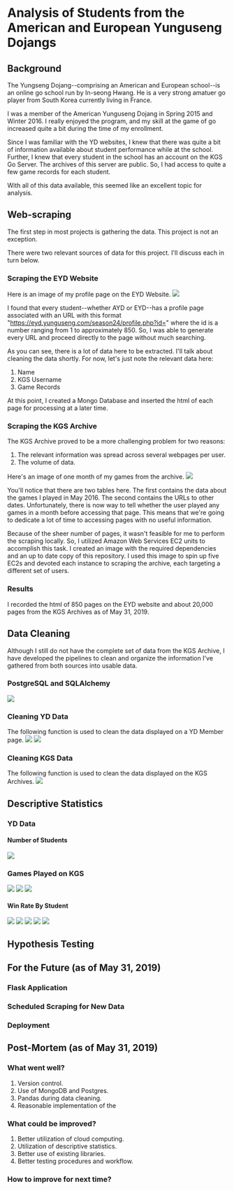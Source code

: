 # Analysis of Students from the American and European Yunguseng Dojangs

## Background
The Yungseng Dojang--comprising an American and European school--is an
online go school run by In-seong Hwang. He is a very strong amatuer go player
from South Korea currently living in France.

I was a member of the American Yunguseng Dojang in Spring 2015 and Winter
2016. I really enjoyed the program, and my skill at the game of go increased
quite a bit during the time of my enrollment.

Since I was familiar with the YD websites, I knew that there was quite a
bit of information available about student performance while at the school.
Further, I knew that every student in the school has an account on the KGS
Go Server. The archives of this server are public. So, I had access to
quite a few game records for each student.

With all of this data available, this seemed like an excellent topic for
analysis.

## Web-scraping
The first step in most projects is gathering the data. This project is not an exception.

There were two relevant sources of data for this project. I'll discuss each in turn below.

### Scraping the EYD Website
Here is an image of my profile page on the EYD Website.
<img src="./app/static/images/yd_profile.png"/>

I found that every student--whether AYD or EYD--has a profile page associated with
an URL with this format "https://eyd.yunguseng.com/season24/profile.php?id=" where
the id is a number ranging from 1 to approximately 850. So, I was able to generate
every URL and proceed directly to the page without much searching.

As you can see, there is a lot of data here to be extracted. I'll talk about
cleaning the data shortly. For now, let's just note the relevant data here:
1. Name
2. KGS Username
3. Game Records

At this point, I created a Mongo Database and inserted the html of each page for
processing at a later time.

### Scraping the KGS Archive
The KGS Archive proved to be a more challenging problem for two reasons:
1. The relevant information was spread across several webpages per user.
2. The volume of data.

Here's an image of one month of my games from the archive.
<img src="./app/static/images/kgs_profile.png"/>

You'll notice that there are two tables here. The first
contains the data about the games I played in May 2016.
The second contains the URLs to other dates. Unfortunately,
there is now way to tell whether the user played any games
in a month before accessing that page. This means that we're
going to dedicate a lot of time to accessing pages with no
useful information.

Because of the sheer number of pages, it wasn't feasible for
me to perform the scraping locally. So, I utilized Amazon Web
Services EC2 units to accomplish this task. I created an image
with the required dependencies and an up to date copy of this
repository. I used this image to spin up five EC2s and devoted
each instance to scraping the archive, each targeting a different
set of users.

### Results
I recorded the html of 850 pages on the EYD website and
about 20,000 pages from the KGS Archives as of May 31, 2019.

## Data Cleaning
Although I still do not have the complete set of data from the KGS
Archive, I have developed the pipelines to clean and organize the
information I've gathered from both sources into usable data.

### PostgreSQL and SQLAlchemy
<img src="./app/static/images/erd.jpg"/>

### Cleaning YD Data
The following function is used to clean the data displayed
on a YD Member page.
<img src="./app/static/images/clean_yd_table1.png"/>
<img src="./app/static/images/clean_yd_table2.png"/>

### Cleaning KGS Data

The following function is used to clean the data displayed
on the KGS Archives.
<img src="./app/static/images/clean_kgs_table.png"/>


## Descriptive Statistics

### YD Data

#### Number of Students
<img src="./app/static/images/membership_info.png"/>

### Games Played on KGS
<img src="./app/static/images/games_per_player_outliers.png"/>

<img src="./app/static/images/games_per_player.png"/>

<img src="./app/static/images/games_per_player_1000.png"/>

#### Win Rate By Student
<img src="./app/static/images/yd_win_rates.png"/>

<img src="./app/static/images/kgs_win_rates.png"/>

<img src="./app/static/images/kgs_eyd_win_rates.png"/>

<img src="./app/static/images/kgs_ayd_win_rates.png"/>

<img src="./app/static/images/kgs_spectator_win_rates.png"/>

## Hypothesis Testing

## For the Future (as of May 31, 2019)

### Flask Application

### Scheduled Scraping for New Data

### Deployment

## Post-Mortem (as of May 31, 2019)

### What went well?
1. Version control.
2. Use of MongoDB and Postgres.
3. Pandas during data cleaning.
4. Reasonable implementation of the 

### What could be improved?
1. Better utilization of cloud computing.
2. Utilization of descriptive statistics.
3. Better use of existing libraries.
4. Better testing procedures and workflow.

### How to improve for next time?


